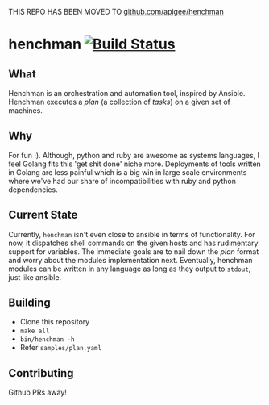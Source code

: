THIS REPO HAS BEEN MOVED TO [github.com/apigee/henchman](https://github.com/apigee/henchman)

henchman [![Build Status](https://travis-ci.org/sudharsh/henchman.svg?branch=master)](https://travis-ci.org/sudharsh/henchman)
========

What
----
Henchman is an orchestration and automation tool, inspired by Ansible. Henchman executes a *plan* (a collection of *tasks*) on a given set of machines. 

Why
---
For fun :). Although, python and ruby are awesome as systems languages, I feel Golang fits this 'get shit done' niche more.
Deployments of tools written in Golang are less painful which is a big win in large scale environments where we've had our share of incompatibilities with ruby and python dependencies. 


Current State
-------------
Currently, `henchman` isn't even close to ansible in terms of functionality. For now, it dispatches shell commands on the given hosts and has rudimentary support for variables.
The immediate goals are to nail down the *plan* format and worry about the modules implementation next. Eventually, henchman modules can be written in any language as long as they output to `stdout`, just like ansible.


Building
--------
* Clone this repository
* `make all`
* `bin/henchman -h`
* Refer `samples/plan.yaml`


Contributing
------------
Github PRs away!

